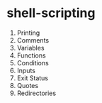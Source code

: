 # shell-scripting
1. Printing
2. Comments
3. Variables
4. Functions
5. Conditions
6. Inputs
7. Exit Status
8. Quotes
9. Redirectories

